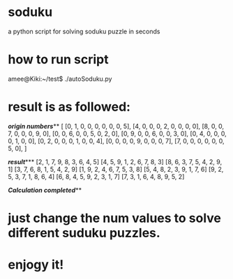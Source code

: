 # soduku
a python script for solving soduku puzzle in seconds

# how to run script

amee@Kiki:~/test$ ./autoSoduku.py 


# result is as followed:

***********origin numbers*************
[
    [0, 1, 0, 0, 0, 0, 0, 0, 5],
    [4, 0, 0, 0, 2, 0, 0, 0, 0],
    [8, 0, 0, 7, 0, 0, 0, 9, 0],
    [0, 0, 6, 0, 0, 5, 0, 2, 0],
    [0, 9, 0, 0, 6, 0, 0, 3, 0],
    [0, 4, 0, 0, 0, 0, 1, 0, 0],
    [0, 2, 0, 0, 0, 1, 0, 0, 4],
    [0, 0, 0, 0, 9, 0, 0, 0, 7],
    [7, 0, 0, 0, 0, 0, 0, 5, 0],
]

***************result******************
[2, 1, 7, 9, 8, 3, 6, 4, 5]
[4, 5, 9, 1, 2, 6, 7, 8, 3]
[8, 6, 3, 7, 5, 4, 2, 9, 1]
[3, 7, 6, 8, 1, 5, 4, 2, 9]
[1, 9, 2, 4, 6, 7, 5, 3, 8]
[5, 4, 8, 2, 3, 9, 1, 7, 6]
[9, 2, 5, 3, 7, 1, 8, 6, 4]
[6, 8, 4, 5, 9, 2, 3, 1, 7]
[7, 3, 1, 6, 4, 8, 9, 5, 2]

*****Calculation completed*******

# just change the num values to solve different suduku puzzles.
# enjogy it!
